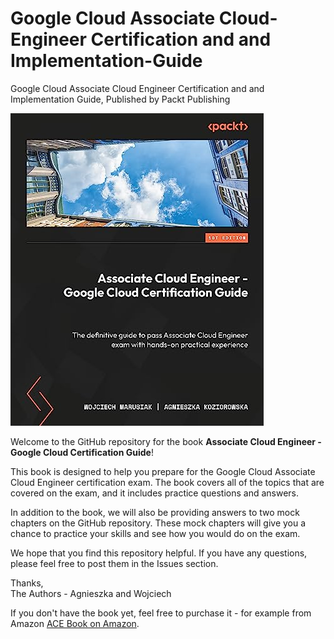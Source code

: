 # Google Cloud Associate Cloud-Engineer Certification and and Implementation-Guide
Google Cloud Associate Cloud Engineer Certification and and Implementation Guide, Published by Packt Publishing

![ACE Book Logo](./assets/ace-book-logo.jpg)

Welcome to the GitHub repository for the book **Associate Cloud Engineer - Google Cloud Certification Guide**!

This book is designed to help you prepare for the Google Cloud Associate Cloud Engineer certification exam. The book covers all of the topics that are covered on the exam, and it includes practice questions and answers.

In addition to the book, we will also be providing answers to two mock chapters on the GitHub repository. These mock chapters will give you a chance to practice your skills and see how you would do on the exam.

We hope that you find this repository helpful. If you have any questions, please feel free to post them in the Issues section.

Thanks,<br>
The Authors - Agnieszka and Wojciech


If you don't have the book yet, feel free to purchase it - for example from Amazon [ACE Book on Amazon](https://www.amazon.com/Associate-Cloud-Engineer-Certification-hands-ebook/dp/B0CB68K33C/).